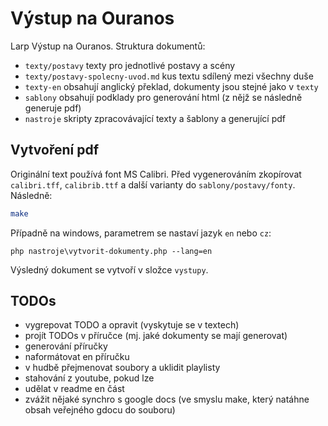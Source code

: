 
# Výstup na Ouranos

Larp Výstup na Ouranos. Struktura dokumentů:

- `texty/postavy` texty pro jednotlivé postavy a scény
- `texty/postavy-spolecny-uvod.md` kus textu sdílený mezi všechny duše
- `texty-en` obsahují anglický překlad, dokumenty jsou stejné jako v `texty`
- `sablony` obsahují podklady pro generování html (z nějž se následně generuje pdf)
- `nastroje` skripty zpracovávající texty a šablony a generující pdf

## Vytvoření pdf

Originální text používá font MS Calibri. Před vygenerováním zkopírovat `calibri.tff`, `calibrib.ttf` a další varianty do `sablony/postavy/fonty`. Následně:

```bash
make
```

Případně na windows, parametrem se nastaví jazyk `en` nebo `cz`:

```
php nastroje\vytvorit-dokumenty.php --lang=en
```

Výsledný dokument se vytvoří v složce `vystupy`.

## TODOs

- vygrepovat TODO a opravit (vyskytuje se v textech)
- projít TODOs v příručce (mj. jaké dokumenty se mají generovat)
- generování příručky
- naformátovat en příručku
- v hudbě přejmenovat soubory a uklidit playlisty
- stahování z youtube, pokud lze
- udělat v readme en část
- zvážit nějaké synchro s google docs (ve smyslu make, který natáhne obsah veřejného gdocu do souboru)
